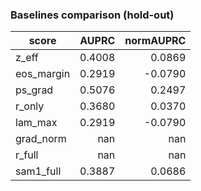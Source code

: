 ### Baselines comparison (hold-out)

| score | AUPRC | normAUPRC |
|---|---:|---:|
| z_eff | 0.4008 | 0.0869 |
| eos_margin | 0.2919 | -0.0790 |
| ps_grad | 0.5076 | 0.2497 |
| r_only | 0.3680 | 0.0370 |
| lam_max | 0.2919 | -0.0790 |
| grad_norm | nan | nan |
| r_full | nan | nan |
| sam1_full | 0.3887 | 0.0686 |